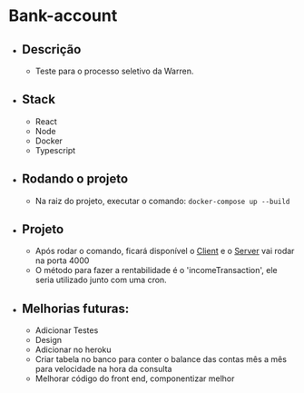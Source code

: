 # Bank-account

- ## Descrição

  - Teste para o processo seletivo da Warren.

- ## Stack

  - React
  - Node
  - Docker
  - Typescript

- ## Rodando o projeto

  - Na raiz do projeto, executar o comando: `docker-compose up --build`

- ## Projeto

  - Após rodar o comando, ficará disponível o [Client](http://localhost:3000) e o [Server](http://localhost:4000/) vai rodar na porta 4000
  - O método para fazer a rentabilidade é o 'incomeTransaction', ele seria utilizado junto com uma cron.

* ## Melhorias futuras:

  - Adicionar Testes
  - Design
  - Adicionar no heroku
  - Criar tabela no banco para conter o balance das contas mês a mês para velocidade na hora da consulta
  - Melhorar código do front end, componentizar melhor
